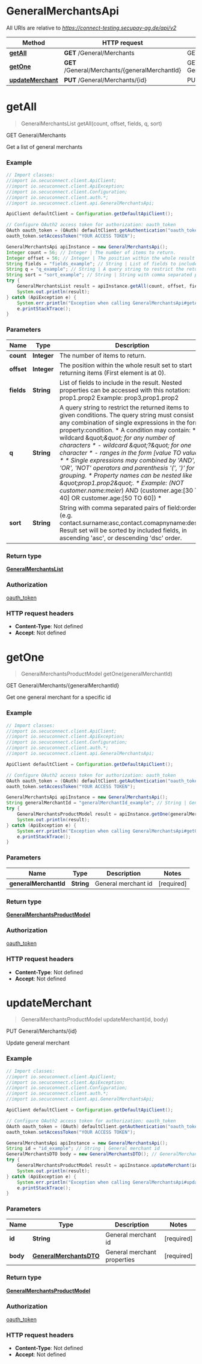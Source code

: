 # GeneralMerchantsApi

All URIs are relative to *https://connect-testing.secupay-ag.de/api/v2*

Method | HTTP request | Description
------------- | ------------- | -------------
[**getAll**](GeneralMerchantsApi.md#getAll) | **GET** /General/Merchants | GET General/Merchants
[**getOne**](GeneralMerchantsApi.md#getOne) | **GET** /General/Merchants/{generalMerchantId} | GET General/Merchants/{generalMerchantId}
[**updateMerchant**](GeneralMerchantsApi.md#updateMerchant) | **PUT** /General/Merchants/{id} | PUT General/Merchants/{id}


<a name="getAll"></a>
# **getAll**
> GeneralMerchantsList getAll(count, offset, fields, q, sort)

GET General/Merchants

Get a list of general merchants

### Example
```java
// Import classes:
//import io.secuconnect.client.ApiClient;
//import io.secuconnect.client.ApiException;
//import io.secuconnect.client.Configuration;
//import io.secuconnect.client.auth.*;
//import io.secuconnect.client.api.GeneralMerchantsApi;

ApiClient defaultClient = Configuration.getDefaultApiClient();

// Configure OAuth2 access token for authorization: oauth_token
OAuth oauth_token = (OAuth) defaultClient.getAuthentication("oauth_token");
oauth_token.setAccessToken("YOUR ACCESS TOKEN");

GeneralMerchantsApi apiInstance = new GeneralMerchantsApi();
Integer count = 56; // Integer | The number of items to return.
Integer offset = 56; // Integer | The position within the whole result set to start returning items (First element is at 0).
String fields = "fields_example"; // String | List of fields to include in the result. Nested properties can be accessed with this notation: prop1.prop2  Example: prop3,prop1.prop2
String q = "q_example"; // String | A query string to restrict the returned items to given conditions. The query string must consist of any combination of single expressions in the form property:condition.  *                  A condition may contain:  *                      - wildcard \"*\" for any number of characters  *                      - wildcard \"?\" for one character  *                      - ranges in the form [value TO value]  *  *                  Single expressions may combined by 'AND', 'OR', 'NOT' operators and parenthesis '(', ')' for grouping.  *                  Property names can be nested like \"prop1.prop2\".  *                  Example: (NOT customer.name:meier*) AND (customer.age:[30 TO 40] OR customer.age:[50 TO 60])  *                  
String sort = "sort_example"; // String | String with comma separated pairs of field:order (e.g. contact.surname:asc,contact.comapnyname:desc). Result set will be sorted by included fields, in ascending 'asc', or descending 'dsc' order.
try {
    GeneralMerchantsList result = apiInstance.getAll(count, offset, fields, q, sort);
    System.out.println(result);
} catch (ApiException e) {
    System.err.println("Exception when calling GeneralMerchantsApi#getAll");
    e.printStackTrace();
}
```

### Parameters

Name | Type | Description  | Notes
------------- | ------------- | ------------- | -------------
 **count** | **Integer**| The number of items to return. |
 **offset** | **Integer**| The position within the whole result set to start returning items (First element is at 0). |
 **fields** | **String**| List of fields to include in the result. Nested properties can be accessed with this notation: prop1.prop2  Example: prop3,prop1.prop2 |
 **q** | **String**| A query string to restrict the returned items to given conditions. The query string must consist of any combination of single expressions in the form property:condition.  *                  A condition may contain:  *                      - wildcard \&quot;*\&quot; for any number of characters  *                      - wildcard \&quot;?\&quot; for one character  *                      - ranges in the form [value TO value]  *  *                  Single expressions may combined by &#39;AND&#39;, &#39;OR&#39;, &#39;NOT&#39; operators and parenthesis &#39;(&#39;, &#39;)&#39; for grouping.  *                  Property names can be nested like \&quot;prop1.prop2\&quot;.  *                  Example: (NOT customer.name:meier*) AND (customer.age:[30 TO 40] OR customer.age:[50 TO 60])  *                   |
 **sort** | **String**| String with comma separated pairs of field:order (e.g. contact.surname:asc,contact.comapnyname:desc). Result set will be sorted by included fields, in ascending &#39;asc&#39;, or descending &#39;dsc&#39; order. |

### Return type

[**GeneralMerchantsList**](GeneralMerchantsList.md)

### Authorization

[oauth_token](../README.md#oauth_token)

### HTTP request headers

 - **Content-Type**: Not defined
 - **Accept**: Not defined

<a name="getOne"></a>
# **getOne**
> GeneralMerchantsProductModel getOne(generalMerchantId)

GET General/Merchants/{generalMerchantId}

Get one general merchant for a specific id

### Example
```java
// Import classes:
//import io.secuconnect.client.ApiClient;
//import io.secuconnect.client.ApiException;
//import io.secuconnect.client.Configuration;
//import io.secuconnect.client.auth.*;
//import io.secuconnect.client.api.GeneralMerchantsApi;

ApiClient defaultClient = Configuration.getDefaultApiClient();

// Configure OAuth2 access token for authorization: oauth_token
OAuth oauth_token = (OAuth) defaultClient.getAuthentication("oauth_token");
oauth_token.setAccessToken("YOUR ACCESS TOKEN");

GeneralMerchantsApi apiInstance = new GeneralMerchantsApi();
String generalMerchantId = "generalMerchantId_example"; // String | General merchant id
try {
    GeneralMerchantsProductModel result = apiInstance.getOne(generalMerchantId);
    System.out.println(result);
} catch (ApiException e) {
    System.err.println("Exception when calling GeneralMerchantsApi#getOne");
    e.printStackTrace();
}
```

### Parameters

Name | Type | Description  | Notes
------------- | ------------- | ------------- | -------------
 **generalMerchantId** | **String**| General merchant id | [required]

### Return type

[**GeneralMerchantsProductModel**](GeneralMerchantsProductModel.md)

### Authorization

[oauth_token](../README.md#oauth_token)

### HTTP request headers

 - **Content-Type**: Not defined
 - **Accept**: Not defined

<a name="updateMerchant"></a>
# **updateMerchant**
> GeneralMerchantsProductModel updateMerchant(id, body)

PUT General/Merchants/{id}

Update general merchant

### Example
```java
// Import classes:
//import io.secuconnect.client.ApiClient;
//import io.secuconnect.client.ApiException;
//import io.secuconnect.client.Configuration;
//import io.secuconnect.client.auth.*;
//import io.secuconnect.client.api.GeneralMerchantsApi;

ApiClient defaultClient = Configuration.getDefaultApiClient();

// Configure OAuth2 access token for authorization: oauth_token
OAuth oauth_token = (OAuth) defaultClient.getAuthentication("oauth_token");
oauth_token.setAccessToken("YOUR ACCESS TOKEN");

GeneralMerchantsApi apiInstance = new GeneralMerchantsApi();
String id = "id_example"; // String | General merchant id
GeneralMerchantsDTO body = new GeneralMerchantsDTO(); // GeneralMerchantsDTO | General merchant properties
try {
    GeneralMerchantsProductModel result = apiInstance.updateMerchant(id, body);
    System.out.println(result);
} catch (ApiException e) {
    System.err.println("Exception when calling GeneralMerchantsApi#updateMerchant");
    e.printStackTrace();
}
```

### Parameters

Name | Type | Description  | Notes
------------- | ------------- | ------------- | -------------
 **id** | **String**| General merchant id | [required]
 **body** | [**GeneralMerchantsDTO**](GeneralMerchantsDTO.md)| General merchant properties | [required]

### Return type

[**GeneralMerchantsProductModel**](GeneralMerchantsProductModel.md)

### Authorization

[oauth_token](../README.md#oauth_token)

### HTTP request headers

 - **Content-Type**: Not defined
 - **Accept**: Not defined

